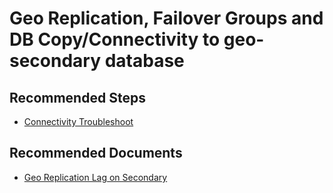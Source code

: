 <properties
	pageTitle="Geo Replication, Failover Groups and DB Copy/Connectivity to geo-secondary database"
	description="Geo Replication, Failover Groups and DB Copy/Connectivity to geo-secondary database"
	service="microsoft.sql"
	resource="servers"
	authors="subbuk,maboja-msft,VMMicrosoft"
  ms.author="subbuk,maboja,vimahadi"
	displayOrder=""
	selfHelpType="generic"
	supportTopicIds="32731231"
	productPesIds="13491"
	cloudEnvironments="public,blackForest,fairfax,mooncake, usnat, ussec"
	articleId="49c38f53-73cd-4474-aecf-be81ab4af0e6"
	ownershipId="AzureData_AzureSQLDB_Availability"
/>

# Geo Replication, Failover Groups and DB Copy/Connectivity to geo-secondary database

## **Recommended Steps**

* [Connectivity Troubleshoot](https://docs.microsoft.com/azure/sql-database/troubleshoot-connectivity-issues-microsoft-azure-sql-database?WT.mc_id=pid:13491:sid:32731231/)<br>

## **Recommended Documents**

* [Geo Replication Lag on Secondary](https://docs.microsoft.com/azure/sql-database/sql-database-active-geo-replication?WT.mc_id=pid:13491:sid:32731231/#monitoring-geo-replication-lag)<br>
